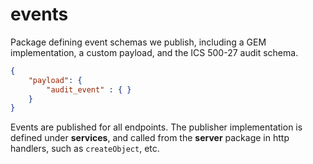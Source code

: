 # events

Package defining event schemas we publish, including a GEM implementation,
a custom payload, and the ICS 500-27 audit schema. 

```json
{
    "payload": {
        "audit_event" : { }
    }
}

```

Events are published for all endpoints. The publisher implementation is defined under **services**,
and called from the **server** package in http handlers, such as `createObject`, etc.

